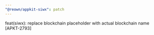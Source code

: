 ```yaml
---
"@reown/appkit-siwx": patch
---
```


feat(siwx): replace blockchain placeholder with actual blockchain name [APKT-2793]
